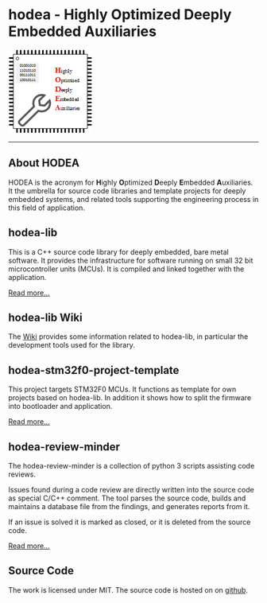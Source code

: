 # hodea - Highly Optimized Deeply Embedded Auxiliaries

![logo](logo/hodea_logo.png)

---

## About HODEA

HODEA is the acronym for **H**ighly **O**ptimized **D**eeply
**E**mbedded **A**uxiliaries.
It the umbrella for source code libraries and template projects
for deeply embedded systems, and related tools supporting the engineering
process in this field of application.

## hodea-lib

This is a C++ source code library for deeply embedded, bare metal software.
It provides the infrastructure for software running on small 32 bit
microcontroller units (MCUs). It is compiled and linked together with the
application.

[Read more...](https://hodea.github.io/hodea-lib/)

## hodea-lib Wiki

The [Wiki](https://github.com/hodea/hodea-lib/wiki) provides some
information related to hodea-lib, in particular the development tools
used for the library.

## hodea-stm32f0-project-template

This project targets STM32F0 MCUs. It functions as template for own
projects based on hodea-lib. In addition it shows how to split the
firmware into bootloader and application.

[Read more...](https://hodea.github.io/hodea-stm32f0-project-template/)

## hodea-review-minder

The hodea-review-minder is a collection of python 3 scripts assisting code
reviews.

Issues found during a code review are directly written into the source
code as special C/C++ comment. The tool parses the source code, builds and
maintains a database file from the findings, and generates reports from it.

If an issue is solved it is marked as closed, or it is deleted from the
source code.

[Read more...](https://hodea.github.io/hodea-review-minder/)


## Source Code

The work is licensed under MIT. The source code is hosted on
on [github](https://github.com/hodea).
